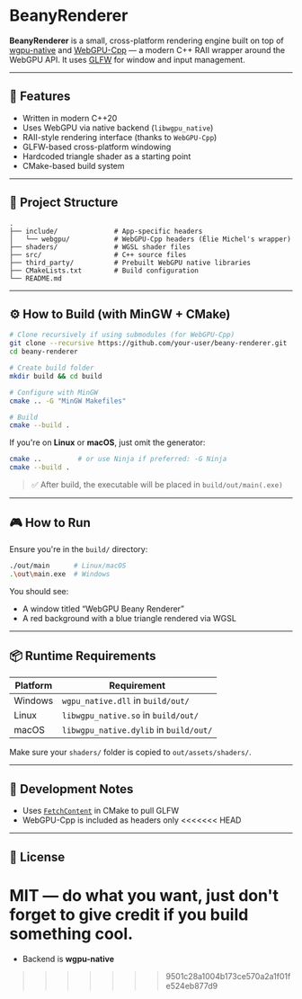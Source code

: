 # BeanyRenderer

**BeanyRenderer** is a small, cross-platform rendering engine built on top of [wgpu-native](https://github.com/gfx-rs/wgpu-native) and [WebGPU-Cpp](https://github.com/eliemichel/WebGPU-Cpp) — a modern C++ RAII wrapper around the WebGPU API. It uses [GLFW](https://www.glfw.org/) for window and input management.

---

## 🚀 Features

- Written in modern C++20
- Uses WebGPU via native backend (`libwgpu_native`)
- RAII-style rendering interface (thanks to `WebGPU-Cpp`)
- GLFW-based cross-platform windowing
- Hardcoded triangle shader as a starting point
- CMake-based build system

---

## 🧱 Project Structure

```
.
├── include/              # App-specific headers
│   └── webgpu/           # WebGPU-Cpp headers (Élie Michel's wrapper)
├── shaders/              # WGSL shader files
├── src/                  # C++ source files
├── third_party/          # Prebuilt WebGPU native libraries
├── CMakeLists.txt        # Build configuration
└── README.md
```

---

## ⚙️ How to Build (with MinGW + CMake)

```bash
# Clone recursively if using submodules (for WebGPU-Cpp)
git clone --recursive https://github.com/your-user/beany-renderer.git
cd beany-renderer

# Create build folder
mkdir build && cd build

# Configure with MinGW
cmake .. -G "MinGW Makefiles"

# Build
cmake --build .
```

If you're on **Linux** or **macOS**, just omit the generator:
```bash
cmake ..         # or use Ninja if preferred: -G Ninja
cmake --build .
```

> ✅ After build, the executable will be placed in `build/out/main(.exe)`

---

## 🎮 How to Run

Ensure you're in the `build/` directory:
```bash
./out/main      # Linux/macOS
.\out\main.exe  # Windows
```

You should see:
- A window titled “WebGPU Beany Renderer”
- A red background with a blue triangle rendered via WGSL

---

## 📦 Runtime Requirements

| Platform | Requirement                          |
|----------|---------------------------------------|
| Windows  | `wgpu_native.dll` in `build/out/`     |
| Linux    | `libwgpu_native.so` in `build/out/`   |
| macOS    | `libwgpu_native.dylib` in `build/out/`|

Make sure your `shaders/` folder is copied to `out/assets/shaders/`.

---

## 🧠 Development Notes

- Uses [`FetchContent`](https://cmake.org/cmake/help/latest/module/FetchContent.html) in CMake to pull GLFW
- WebGPU-Cpp is included as headers only
<<<<<<< HEAD
---

## 📜 License

MIT — do what you want, just don't forget to give credit if you build something cool.
=======
- Backend is **wgpu-native**
>>>>>>> 9501c28a1004b173ce570a2a1f01fe524eb877d9
